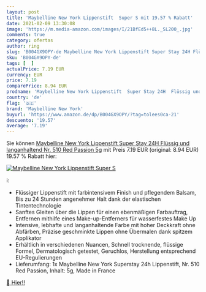 ```yaml
---
layout: post
title: 'Maybelline New York Lippenstift  Super S mit 19.57 % Rabatt'
date: 2021-02-09 13:30:08
image: 'https://m.media-amazon.com/images/I/21BfEd5++8L._SL200_.jpg'
comments: true
category: ofertas
author: ring
slug: 'B004GX9OPY-de Maybelline New York Lippenstift Super Stay 24H Flüssig und...'
sku: 'B004GX9OPY-de'
tags: [  ]
actualPrice: 7.19 EUR
currency: EUR
price: 7.19
comparePrice: 8.94 EUR
prodname: 'Maybelline New York Lippenstift  Super Stay 24H  Flüssig und langanhaltend  Nr. 510 Red Passion  5g'
country: 'de'
flag: '🇩🇪'
brand: 'Maybelline New York'
buyurl: 'https://www.amazon.de/dp/B004GX9OPY/?tag=tolees0ca-21'
descuento: '19.57'
average: '7.19'
---
```


Sie können [Maybelline New York Lippenstift  Super Stay 24H  Flüssig und langanhaltend  Nr. 510 Red Passion  5g](https://www.amazon.de/dp/B004GX9OPY/?tag=tolees0ca-21) mit Preis 7.19 EUR (original: 8.94 EUR) 19.57 % Rabatt hier:

[![Maybelline New York Lippenstift  Super S](https://m.media-amazon.com/images/I/21BfEd5++8L._SL200_.jpg)](https://www.amazon.de/dp/B004GX9OPY/?tag=tolees0ca-21)

ℹ️:

- Flüssiger Lippenstift mit farbintensivem Finish und pflegendem Balsam, Bis zu 24 Stunden angenehmer Halt dank der elastischen Tintentechnologie
- Sanftes Gleiten über die Lippen für einen ebenmäßigen Farbauftrag, Entfernen mithilfe eines Make-up-Entferners für wasserfestes Make Up
- Intensive, lebhafte und langanhaltende Farbe mit hoher Deckkraft ohne Abfärben, Präzise geschminkte Lippen ohne Übermalen dank spitzem Applikator
- Erhältlich in verschiedenen Nuancen, Schnell trocknende, flüssige Formel, Dermatologisch getestet, Geruchlos, Herstellung entsprechend EU-Regulierungen
- Lieferumfang: 1x Maybelline New York Superstay 24h Lippenstift, Nr. 510 Red Passion, Inhalt: 5g, Made in France

[🛒 Hier!!](https://www.amazon.de/dp/B004GX9OPY/?tag=tolees0ca-21)
